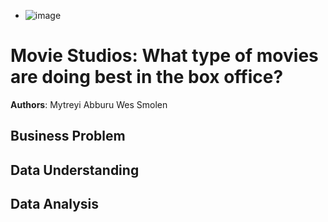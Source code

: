 
- ![image](https://thumbs.dreamstime.com/b/movie-symbols-14119963.jpg)

# Movie Studios: What type of movies are doing best in the box office?
**Authors**: Mytreyi Abburu Wes Smolen
## Business Problem

## Data Understanding

## Data Analysis
